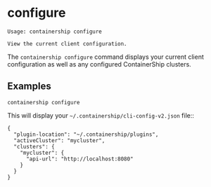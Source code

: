 # configure

```
Usage: containership configure

View the current client configuration.
```

The `containership configure` command displays your current client configuration as well as any configured ContainerShip clusters.

## Examples

```
containership configure
```

This will display your `~/.containership/cli-config-v2.json` file::

```
{
  "plugin-location": "~/.containership/plugins",
  "activeCluster": "mycluster",
  "clusters": {
    "mycluster": {
      "api-url": "http://localhost:8080"
    }
  } 
}
```
#